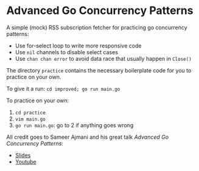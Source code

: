# Advanced Go Concurrency Patterns

A simple (mock) RSS subscription fetcher for practicing go concurrency patterns:
- Use for-select loop to write more responsive code
- Use `nil` channels to disable select cases
- Use `chan chan error` to avoid data race that usually happen in `Close()`

The directory `practice` contains the necessary boilerplate code for you to practice on your own.

To give it a run: `cd improved; go run main.go`

To practice on your own:
1. `cd practice`
2. `vim main.go`
3. `go run main.go`: go to 2 if anything goes wrong

All credit goes to Sameer Ajmani and his great talk *Advanced Go Concurrency Patterns*:
- [Slides](https://talks.golang.org/2013/advconc.slide#1)
- [Youtube](https://www.youtube.com/watch?v=QDDwwePbDtw)